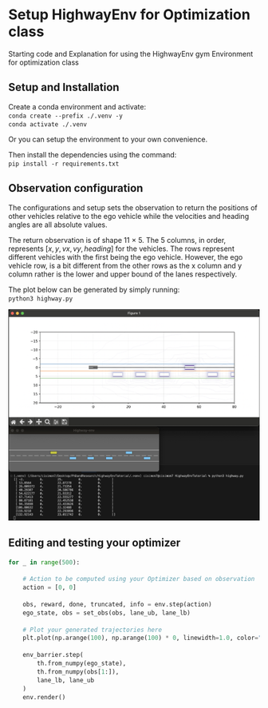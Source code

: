 # <b>Setup HighwayEnv for Optimization class</b>
Starting code and Explanation for using the HighwayEnv gym Environment for optimization class

## <b>Setup and Installation</b>
Create a conda environment and activate:<br>
`conda create --prefix ./.venv -y`<br>
`conda activate ./.venv`

Or you can setup the environment to your own convenience. 

Then install the dependencies using the command:<br>
`pip install -r requirements.txt`

## <b>Observation configuration</b>
The configurations and setup sets the observation to return the positions of other vehicles relative to the ego vehicle while the velocities and heading angles are all absolute values.

The return observation is of shape 11 $\times$ 5. The 5 columns, in order, represents $[x, y, vx, vy, heading]$ for the vehicles. The rows represent different vehicles with the first being the ego vehicle.
However, the ego vehicle row, is a bit different from the other rows as the x column and y column rather is the lower and upper bound of the lanes respectively.

The plot below can be generated by simply running:<br>
`
python3 highway.py
`

<img src="./images/viz.png" width="800" />


## <b>Editing and testing your optimizer</b>
```python
for _ in range(500):
    
    # Action to be computed using your Optimizer based on observation
    action = [0, 0]     

    obs, reward, done, truncated, info = env.step(action)
    ego_state, obs = set_obs(obs, lane_ub, lane_lb)

    # Plot your generated trajectories here
    plt.plot(np.arange(100), np.arange(100) * 0, linewidth=1.0, color="k")

    env_barrier.step(
        th.from_numpy(ego_state), 
        th.from_numpy(obs[1:]), 
        lane_lb, lane_ub
    )
    env.render()
```